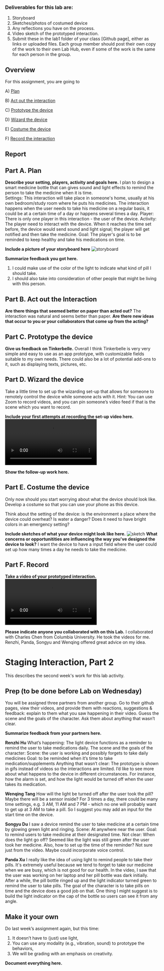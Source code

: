 ### Deliverables for this lab are: 
1. Storyboard
1. Sketches/photos of costumed device
1. Any reflections you have on the process.
1. Video sketch of the prototyped interaction.
1. Submit these in the lab1 folder of your class [Github page], either as links or uploaded files. Each group member should post their own copy of the work to their own Lab Hub, even if some of the work is the same for each person in the group.


## Overview
For this assignment, you are going to 

A) [Plan](#part-a-plan) 

B) [Act out the interaction](#part-b-act-out-the-interaction) 

C) [Prototype the device](#part-c-prototype-the-device)

D) [Wizard the device](#part-d-wizard-the-device) 

E) [Costume the device](#part-e-costume-the-device)

F) [Record the interaction](#part-f-record)

## Report
## Part A. Plan 

**Describe your setting, players, activity and goals here.**
I plan to design a smart medicine bottle that can gives sound and light effects to remind the person to take the medicine when it is time.  
Settings: This interaction will take place in someone's home, usually at his own bedroom/study room where he puts his medicines. The interaction happens when the user needs to take his medicine on a regular basis, it could be at a certain time of a day or happens several times a day. 
Player: There is only one player in this interaction - the user of the device. 
Activity: The player need to interact with the device. When it reaches the time set before, the device would send sound and light signal; the player will get notified and then take the medicine. 
Goal: The player's goal is to be reminded to keep healthy and take his medications on time. 

**Include a picture of your storyboard here**
![storyboard](storyboard.jpg)

**Summarize feedback you got here.**
1. I could make use of the color of the light to indicate what kind of pill I should take.
2. I should also take into consideration of other people that might be living with this person. 

## Part B. Act out the Interaction

**Are there things that seemed better on paper than acted out?**
The interaction was natural and seems better than paper. 
**Are there new ideas that occur to you or your collaborators that come up from the acting?**


## Part C. Prototype the device

**Give us feedback on Tinkerbelle.**
Overall I think Tinkerbelle is very very simple and easy to use as an app prototype, with customizable fields suitable to my own needs. There could also be a lot of potential add-ons to it, such as displaying texts, pictures, etc. 
## Part D. Wizard the device
Take a little time to set up the wizarding set-up that allows for someone to remotely control the device while someone acts with it. Hint: You can use Zoom to record videos, and you can pin someone’s video feed if that is the scene which you want to record. 

**Include your first attempts at recording the set-up video here.**
![first-attempt](first_attempt.mov)

**Show the follow-up work here.**

## Part E. Costume the device

Only now should you start worrying about what the device should look like. Develop a costume so that you can use your phone as this device.

Think about the setting of the device: is the environment a place where the device could overheat? Is water a danger? Does it need to have bright colors in an emergency setting?

**Include sketches of what your device might look like here.**
![sketch](sketch.jpg)
**What concerns or opportunitities are influencing the way you've designed the device to look?**
I want the device to have a input field where the user could set up how many times a day he needs to take the medicine.  

## Part F. Record

**Take a video of your prototyped interaction.**
![final-attempt](lab1_final.mov)

**Please indicate anyone you collaborated with on this Lab.**
I collaborated with Charles Chen from Columbia University. He took the videos for me. 
Renzhi, Panda, Songyu and Wenqing offered great advice on my idea. 

# Staging Interaction, Part 2 

This describes the second week's work for this lab activity.


## Prep (to be done before Lab on Wednesday)

You will be assigned three partners from another group. Go to their github pages, view their videos, and provide them with reactions, suggestions & feedback: explain to them what you saw happening in their video. Guess the scene and the goals of the character. Ask them about anything that wasn’t clear. 

**Summarize feedback from your partners here.**

**Renzhi Hu**
What’s happening:
The light device functions as a reminder to remind the user to take medications daily.
The scene and the goals of the character:
Scene: the user is working and possibly forgets to take daily medicines
Goal: to be reminded when it’s time to take medication/supplements
Anything that wasn’t clear:
The prototype is shown in gifs instead of videos so the interactions are limited. I’d like to see more about what happens to the device in different circumstances. For instance, how the alarm is set, and how the light would be turned off when the user takes its medication.

**Wenqing Tang**
How will the light be turned off after the user took the pill? Maybe there will be a sensor inside?
For 3 times a day, there could be many time settings, e.g. 3 AM, 11 AM and 7 PM - which no one will probably want to get up at 3 AM to take a pill. So I suggest you may add an input for the start time on the device.

**Songyu Du**
I saw a device remind the user to take medicine at a certain time by glowing green light and ringing.
Scene: At anywhere near the user.
Goal: to remind users to take medicine at their designated time.
Not clear: When does the light go off? Seemed like the light was still green after the user took her medicine. Also, how to set up the time of the reminder? Not sure just from the video. Maybe could incorporate voice control.

**Panda Xu** 
I really like the idea of using light to remind people to take their pills. It's extremely useful because we tend to forget to take our medicine when we are busy, which is not good for our health. In the video, I saw that the user was working on her laptop and her pill bottle was dark initially. After a while, the pill bottle ringed up and the light indicator turned green to remind the user to take pills. The goal of the character is to take pills on time and the device does a good job on that. One thing I might suggest is to build the light indicator on the cap of the bottle so users can see it from any angle.


## Make it your own

Do last week’s assignment again, but this time: 
1) It doesn’t have to (just) use light, 
2) You can use any modality (e.g., vibration, sound) to prototype the behaviors, 
3) We will be grading with an emphasis on creativity. 

**Document everything here.**
